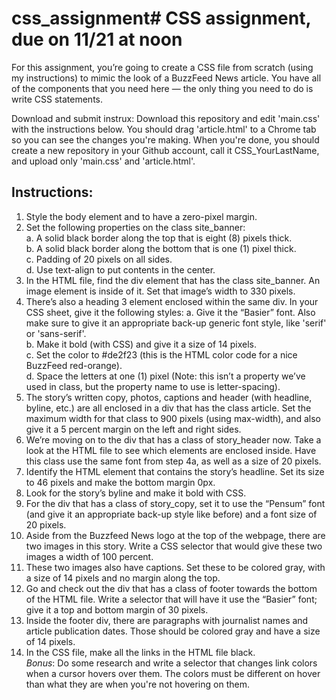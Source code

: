 # css_assignment# CSS assignment, due on 11/21 at noon  
  
For this assignment, you’re going to create a CSS file from scratch (using my instructions) to mimic the look of a BuzzFeed News article. You have all of the components that you need here — the only thing you need to do is write CSS statements.   
  
Download and submit instrux: Download this repository and edit 'main.css' with the instructions below. You should drag 'article.html' to a Chrome tab so you can see the changes you're making. When you're done, you should create a new repository in your Github account, call it CSS_YourLastName, and upload only 'main.css' and 'article.html'.  
  
## Instructions:    
1. Style the body element and to have a zero-pixel margin.  
2. Set the following properties on the class site_banner:  
	a. A solid black border along the top that is eight (8) pixels thick.  
	b. A solid black border along the bottom that is one (1) pixel thick.  
	c. Padding of 20 pixels on all sides.  
	d. Use text-align to put contents in the center.  
3. In the HTML file, find the div element that has the class site_banner. An image element is inside of it. Set that image’s width to 330 pixels.
4. There’s also a heading 3 element enclosed within the same div. In your CSS sheet, give it the following styles:
	a. Give it the “Basier” font. Also make sure to give it an appropriate back-up generic font style, like 'serif' or 'sans-serif'.  
	b. Make it bold (with CSS) and give it a size of 14 pixels.  
	c. Set the color to #de2f23 (this is the HTML color code for a nice BuzzFeed red-orange).  
	d. Space the letters at one (1) pixel (Note: this isn’t a property we’ve used in class, but the property name to use is letter-spacing).  
5.  The story’s written copy, photos, captions and header (with headline, byline, etc.) are all enclosed in a div that has the class article. Set the maximum width for that class to 900 pixels (using max-width), and also give it a 5 percent margin on the left and right sides.  
6. We’re moving on to the div that has a class of story_header now. Take a look at the HTML file to see which elements are enclosed inside. Have this class use the same font from step 4a, as well as a size of 20 pixels.  
7. Identify the HTML element that contains the story’s headline. Set its size to 46 pixels and make the bottom margin 0px.  
8. Look for the story’s byline and make it bold with CSS.  
9. For the div that has a class of story_copy, set it to use the “Pensum” font (and give it an appropriate back-up style like before) and a font size of 20 pixels.  
10. Aside from the Buzzfeed News logo at the top of the webpage, there are two images in this story. Write a CSS selector that would give these two images a width of 100 percent.  
11. These two images also have captions. Set these to be colored gray, with a size of 14 pixels and no margin along the top.  
12. Go and check out the div that has a class of footer towards the bottom of the HTML file. Write a selector that will have it use the “Basier” font; give it a top and bottom margin of 30 pixels.  
13. Inside the footer div, there are paragraphs with journalist names and article publication dates. Those should be colored gray and have a size of 14 pixels.  
14. In the CSS file, make all the links in the HTML file black.  
*Bonus*: Do some research and write a selector that changes link colors when a cursor hovers over them. The colors must be different on hover than what they are when you're not hovering on them.
